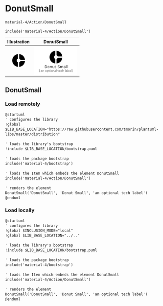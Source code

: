 # DonutSmall


```text
material-4/Action/DonutSmall
```

```text
include('material-4/Action/DonutSmall')
```



| Illustration | DonutSmall |
| :---: | :---: |
| ![illustration for Illustration](../../material-4/Action/DonutSmall.png) | ![illustration for DonutSmall](../../material-4/Action/DonutSmall.Local.png) |




## DonutSmall

### Load remotely
```plantuml
@startuml
' configures the library
!global $LIB_BASE_LOCATION="https://raw.githubusercontent.com/tmorin/plantuml-libs/master/distribution"

' loads the library's bootstrap
!include $LIB_BASE_LOCATION/bootstrap.puml

' loads the package bootstrap
include('material-4/bootstrap')

' loads the Item which embeds the element DonutSmall
include('material-4/Action/DonutSmall')

' renders the element
DonutSmall('DonutSmall', 'Donut Small', 'an optional tech label')
@enduml
```

### Load locally
```plantuml
@startuml
' configures the library
!global $INCLUSION_MODE="local"
!global $LIB_BASE_LOCATION="../.."

' loads the library's bootstrap
!include $LIB_BASE_LOCATION/bootstrap.puml

' loads the package bootstrap
include('material-4/bootstrap')

' loads the Item which embeds the element DonutSmall
include('material-4/Action/DonutSmall')

' renders the element
DonutSmall('DonutSmall', 'Donut Small', 'an optional tech label')
@enduml
```

